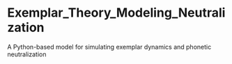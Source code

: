 # Exemplar_Theory_Modeling_Neutralization
A Python-based model for simulating exemplar dynamics and phonetic neutralization
